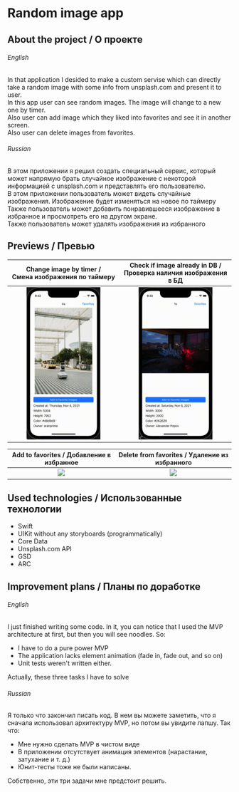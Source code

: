 # Random image app

## About the project / О проекте

###### English
In that application I desided to make a custom servise which can directly take a random image with some info from unsplash.com and present it to user.</br>
In this app user can see random images. The image will change to a new one by timer.</br>
Also user can add image which they liked into favorites and see it in another screen.</br>
Also user can delete images from favorites.</br>

###### Russian
В этом приложении я решил создать специальный сервис, который может напрямую брать случайное изображение с некоторой информацией с unsplash.com и представлять его пользователю.</br>
В этом приложении пользователь может видеть случайные изображения. Изображение будет изменяться на новое по таймеру</br>
Также пользователь может добавить понравившееся изображение в избранное и просмотреть его на другом экране.</br>
Также пользователь может удалять изображения из избранного</br>

## Previews / Превью
| Change image by timer /</br> Смена изображения по таймеру | Check if image already in DB /</br> Проверка наличия изображения в БД |
|:-------------:|:-------------:|
|<img  src="./readme_assets/change_by_timer.gif" width="70%">|<img  src="./readme_assets/checking_if_image_is_already_in_db.gif" width="70%">|

| Add to favorites / Добавление в избранное | Delete from favorites / Удаление из избранного |
|:-------------:|:-------------:|
|<img  src="./readme_assets/adding_image_to_favorites.gif" width="70%">|<img  src="./readme_assets/deleting_image_from_favorites.gif" width="70%">|

## Used technologies / Использованные технологии
- Swift
- UIKit without any storyboards (programmatically)
- Core Data
- Unsplash.com API
- GSD
- ARC

## Improvement plans / Планы по доработке

###### English
I just finished writing some code. In it, you can notice that I used the MVP architecture at first, but then you will see noodles. So:
- I have to do a pure power MVP
- The application lacks element animation (fade in, fade out, and so on)
- Unit tests weren't written either.
</p>Actually, these three tasks I have to solve</p>

###### Russian
Я только что закончил писать код. В нем вы можете заметить, что я сначала использовал архитектуру MVP, но потом вы увидите лапшу. Так что:
- Мне нужно сделать MVP в чистом виде
- В приложении отсутствует анимация элементов (нарастание, затухание и т. д.)
- Юнит-тесты тоже не были написаны.
<p>Собственно, эти три задачи мне предстоит решить.</p>
